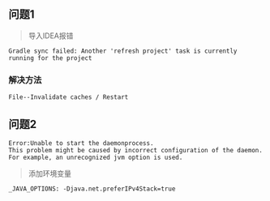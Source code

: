 ## 问题1

> 导入IDEA报错

```
Gradle sync failed: Another 'refresh project' task is currently running for the project
```

### 解决方法

```shell
File--Invalidate caches / Restart
```



## 问题2

```
Error:Unable to start the daemonprocess. 
This problem might be caused by incorrect configuration of the daemon. 
For example, an unrecognized jvm option is used. 
```

> 添加环境变量

```shell
_JAVA_OPTIONS: -Djava.net.preferIPv4Stack=true
```

